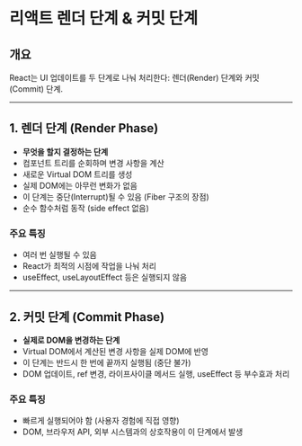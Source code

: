 # 리액트 렌더 단계 & 커밋 단계

## 개요

React는 UI 업데이트를 두 단계로 나눠 처리한다: 렌더(Render) 단계와 커밋(Commit) 단계.

---

## 1. 렌더 단계 (Render Phase)

- **무엇을 할지 결정하는 단계**
- 컴포넌트 트리를 순회하며 변경 사항을 계산
- 새로운 Virtual DOM 트리를 생성
- 실제 DOM에는 아무런 변화가 없음
- 이 단계는 중단(Interrupt)될 수 있음 (Fiber 구조의 장점)
- 순수 함수처럼 동작 (side effect 없음)

### 주요 특징

- 여러 번 실행될 수 있음
- React가 최적의 시점에 작업을 나눠 처리
- useEffect, useLayoutEffect 등은 실행되지 않음

---

## 2. 커밋 단계 (Commit Phase)

- **실제로 DOM을 변경하는 단계**
- Virtual DOM에서 계산된 변경 사항을 실제 DOM에 반영
- 이 단계는 반드시 한 번에 끝까지 실행됨 (중단 불가)
- DOM 업데이트, ref 변경, 라이프사이클 메서드 실행, useEffect 등 부수효과 처리

### 주요 특징

- 빠르게 실행되어야 함 (사용자 경험에 직접 영향)
- DOM, 브라우저 API, 외부 시스템과의 상호작용이 이 단계에서 발생
